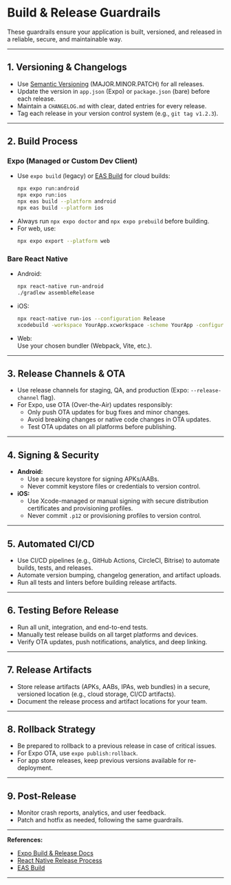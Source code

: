 # Build & Release Guardrails

These guardrails ensure your application is built, versioned, and released in a reliable, secure, and maintainable way.

---

## 1. Versioning & Changelogs

- Use [Semantic Versioning](https://semver.org/) (MAJOR.MINOR.PATCH) for all releases.
- Update the version in `app.json` (Expo) or `package.json` (bare) before each release.
- Maintain a `CHANGELOG.md` with clear, dated entries for every release.
- Tag each release in your version control system (e.g., `git tag v1.2.3`).

---

## 2. Build Process

### Expo (Managed or Custom Dev Client)
- Use `expo build` (legacy) or [EAS Build](https://docs.expo.dev/build/introduction/) for cloud builds:
  ```sh
  npx expo run:android
  npx expo run:ios
  npx eas build --platform android
  npx eas build --platform ios
  ```
- Always run `npx expo doctor` and `npx expo prebuild` before building.
- For web, use:
  ```sh
  npx expo export --platform web
  ```

### Bare React Native
- Android:  
  ```sh
  npx react-native run-android
  ./gradlew assembleRelease
  ```
- iOS:  
  ```sh
  npx react-native run-ios --configuration Release
  xcodebuild -workspace YourApp.xcworkspace -scheme YourApp -configuration Release
  ```
- Web:  
  Use your chosen bundler (Webpack, Vite, etc.).

---

## 3. Release Channels & OTA

- Use release channels for staging, QA, and production (Expo: `--release-channel` flag).
- For Expo, use OTA (Over-the-Air) updates responsibly:
  - Only push OTA updates for bug fixes and minor changes.
  - Avoid breaking changes or native code changes in OTA updates.
  - Test OTA updates on all platforms before publishing.

---

## 4. Signing & Security

- **Android:**  
  - Use a secure keystore for signing APKs/AABs.
  - Never commit keystore files or credentials to version control.
- **iOS:**  
  - Use Xcode-managed or manual signing with secure distribution certificates and provisioning profiles.
  - Never commit `.p12` or provisioning profiles to version control.

---

## 5. Automated CI/CD

- Use CI/CD pipelines (e.g., GitHub Actions, CircleCI, Bitrise) to automate builds, tests, and releases.
- Automate version bumping, changelog generation, and artifact uploads.
- Run all tests and linters before building release artifacts.

---

## 6. Testing Before Release

- Run all unit, integration, and end-to-end tests.
- Manually test release builds on all target platforms and devices.
- Verify OTA updates, push notifications, analytics, and deep linking.

---

## 7. Release Artifacts

- Store release artifacts (APKs, AABs, IPAs, web bundles) in a secure, versioned location (e.g., cloud storage, CI/CD artifacts).
- Document the release process and artifact locations for your team.

---

## 8. Rollback Strategy

- Be prepared to rollback to a previous release in case of critical issues.
- For Expo OTA, use `expo publish:rollback`.
- For app store releases, keep previous versions available for re-deployment.

---

## 9. Post-Release

- Monitor crash reports, analytics, and user feedback.
- Patch and hotfix as needed, following the same guardrails.

---

**References:**
- [Expo Build & Release Docs](https://docs.expo.dev/distribution/introduction/)
- [React Native Release Process](https://reactnative.dev/docs/signed-apk-android)
- [EAS Build](https://docs.expo.dev/build/introduction/)

---